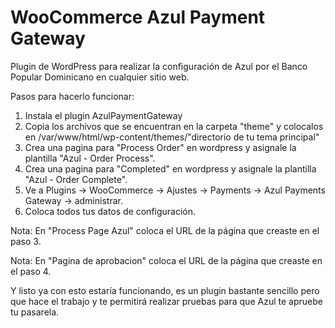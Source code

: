 # WooCommerce Azul Payment Gateway

Plugin de WordPress para realizar la configuración de Azul por el Banco Popular Dominicano en cualquier sitio web.

Pasos para hacerlo funcionar:
1. Instala el plugin AzulPaymentGateway
2. Copia los archivos que se encuentran en la carpeta "theme" y colocalos en /var/www/html/wp-content/themes/"directorio de tu tema principal"
3. Crea una pagina para "Process Order" en wordpress y asignale la plantilla "Azul - Order Process".
4. Crea una pagina para "Completed" en wordpress y asignale la plantilla "Azul - Order Complete".
5. Ve a Plugins -> WooCommerce -> Ajustes -> Payments -> Azul Payments Gateway -> administrar.
6. Coloca todos tus datos de configuración.

Nota: En "Process Page Azul" coloca el URL de la página que creaste en el paso 3.

Nota: En "Pagina de aprobacion" coloca el URL de la página que creaste en el paso 4.

Y listo ya con esto estaría funcionando, es un plugin bastante sencillo pero que hace el trabajo y te permitirá realizar pruebas para que Azul te apruebe tu pasarela.